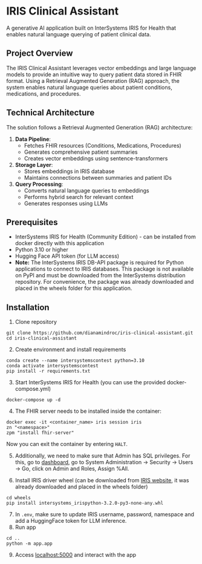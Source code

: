 # IRIS Clinical Assistant

A generative AI application built on InterSystems IRIS for Health that enables natural language querying of patient clinical data.

## Project Overview

The IRIS Clinical Assistant leverages vector embeddings and large language models to provide an intuitive way to query patient data stored in FHIR format. Using a Retrieval Augmented Generation (RAG) approach, the system enables natural language queries about patient conditions, medications, and procedures.

## Technical Architecture

The solution follows a Retrieval Augmented Generation (RAG) architecture:

1. **Data Pipeline**:
   * Fetches FHIR resources (Conditions, Medications, Procedures)
   * Generates comprehensive patient summaries
   * Creates vector embeddings using sentence-transformers
2. **Storage Layer**:
   * Stores embeddings in IRIS database
   * Maintains connections between summaries and patient IDs
3. **Query Processing**:
   * Converts natural language queries to embeddings
   * Performs hybrid search for relevant context
   * Generates responses using LLMs

## Prerequisites

* InterSystems IRIS for Health (Community Edition) - can be installed from docker directly with this application
* Python 3.10 or higher
* Hugging Face API token (for LLM access)
* **Note:** The InterSystems IRIS DB-API package is required for Python applications to connect to IRIS databases. This package is not available on PyPI and must be downloaded from the InterSystems distribution repository. For convenience, the package was already downloaded and placed in the wheels folder for this application.

## Installation

1. Clone repository

```git
git clone https://github.com/dianamindroc/iris-clinical-assistant.git
cd iris-clinical-assistant
```

2. Create environment and install requirements

```code
conda create --name intersystemscontest python=3.10
conda activate intersystemscontest
pip install -r requirements.txt 
```

3. Start InterSystems IRIS for Health (you can use the provided docker-compose.yml)

```docker
docker-compose up -d
```

4. The FHIR server needs to be installed inside the container:

```docker
docker exec -it <container_name> iris session iris
zn "<namespace>"
zpm "install fhir-server"
```

Now you can exit the container by entering ```HALT```.

5. Additionally, we need to make sure that Admin has SQL privileges. For this, go to [dashboard](http://localhost:52773/csp/sys/UtilHome.csp), go to System Administration -> Security -> Users -> Go, click on Admin and Roles, Assign %All.

6. Install IRIS driver wheel (can be downloaded from [IRIS website](https://intersystems-community.github.io/iris-driver-distribution/), it was already downloaded and placed in the wheels folder)

```wheel
cd wheels
pip install intersystems_irispython-3.2.0-py3-none-any.whl
```
7. In ```.env```, make sure to update IRIS username, password, namespace and add a HuggingFace token for LLM inference.
8. Run app

```code
cd ..
python -m app.app
```
9. Access [localhost:5000](https://localhost:5000) and interact with the app
